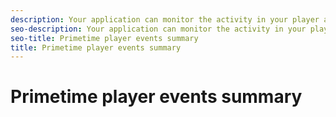 ```yaml
---
description: Your application can monitor the activity in your player and the changing state of the player by listening for events dispatched by .
seo-description: Your application can monitor the activity in your player and the changing state of the player by listening for events dispatched by .
seo-title: Primetime player events summary
title: Primetime player events summary
---
```


# Primetime player events summary

